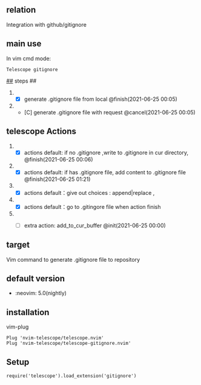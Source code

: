 ## relation 
Integration with github/gitignore

## main use
In vim cmd mode: 
```
Telescope gitignore 
```

[##](##) steps ##
1. - [X]  generate .gitignore file from local @finish(2021-06-25 00:05)
2. - [C]  generate .gitignore file with request @cancel(2021-06-25 00:05)

## telescope Actions
1. - [X]  actions default: if no .gitignore ,write to .gitignore in cur directory, @finish(2021-06-25 00:06)
2. - [X]  actions default: if has .gitignore file, add content to .gitignore file @finish(2021-06-25 01:21)
3. - [X]  actions default：give out choices : append|replace , 
4. - [X]  actions default：go to .gitingore file when action finish 
   
5. - [ ]  extra action: add_to_cur_buffer @init(2021-06-25 00:00)


## target

Vim command to generate .gitignore file to repository

## default version

* :neovim:       5.0(nightly)

## installation

vim-plug
``` vim-plug
Plug 'nvim-telescope/telescope.nvim'
Plug 'nvim-telescope/telescope-gitignore.nvim'
```

## Setup ##


	require('telescope').load_extension('gitignore')

